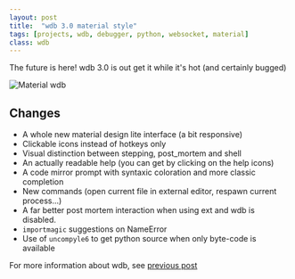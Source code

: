 ```yaml
---
layout: post
title:  "wdb 3.0 material style"
tags: [projects, wdb, debugger, python, websocket, material]
class: wdb
---
```


The future is here! wdb 3.0 is out get it while it's hot (and certainly bugged)


![Material wdb](https://camo.githubusercontent.com/4cd1a4503682803966e706dec1de84b0d178da29/68747470733a2f2f7261772e6769746875622e636f6d2f4b6f7a65612f7764622f6d61737465722f7764622e706e67)

## Changes

 * A whole new material design lite interface (a bit responsive)
 * Clickable icons instead of hotkeys only
 * Visual distinction between stepping, post_mortem and shell
 * An actually readable help (you can get by clicking on the help icons)
 * A code mirror prompt with syntaxic coloration and more classic completion
 * New commands (open current file in external editor, respawn current process...)
 * A far better post mortem interaction when using ext and wdb is disabled.
 * `importmagic` suggestions on NameError
 * Use of `uncompyle6` to get python source when only byte-code is available


For more information about wdb, see [previous post](/2014/05/12/wdb-2.html)
